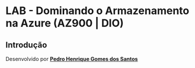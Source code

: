 # LAB - Dominando o Armazenamento na Azure (AZ900 | DIO)

## Introdução

Desenvolvido por [**Pedro Henrique Gomes dos Santos**](https://www.linkedin.com/in/pedro-henrique-gomes-dos-santos/)